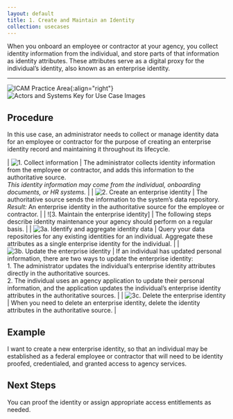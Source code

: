 ```yaml
---
layout: default
title: 1. Create and Maintain an Identity
collection: usecases
---
```


When you onboard an employee or contractor at your agency, you collect identity information from the individual, and store parts of that information as identity attributes. These attributes serve as a digital proxy for the individual’s identity, also known as an enterprise identity.

---

![ICAM Practice Area]({{site.baseurl}}/img/usecases/ICAM-Identity.png){:align="right"}
![Actors and Systems Key for Use Case Images]({{site.baseurl}}/img/usecases/1-IconKey.png)

## Procedure
In this use case, an administrator needs to collect or manage identity data for an employee or contractor for the purpose of creating an enterprise identity record and maintaining it throughout its lifecycle.

| ![1. Collect information]({{site.baseurl}}/img/usecases/1-1.png)  | The administrator collects identity information from the employee or contractor, and adds this information to the authoritative source.<br/>*This identity information may come from the individual, onboarding documents, or HR systems.*  |
| ![2. Create an enterprise identity]({{site.baseurl}}/img/usecases/1-2.png)  | The authoritative source sends the information to the system’s data repository.<br/>*Result:* An enterprise identity in the authoritative source for the employee or contractor.  |
| ![3. Maintain the enterprise identity]  | The following steps describe identity maintenance your agency should perform on a regular basis.  |
| ![3a. Identify and aggregate identity data ]({{site.baseurl}}/img/usecases/1-3a.png)  | Query your data repositories for any existing identities for an individual. Aggregate these attributes as a single enterprise identity for the individual.  |
| ![3b. Update the enterprise identity]({{site.baseurl}}/img/usecases/1-3b.png)  | If an individual has updated personal information, there are two ways to update the enterprise identity:<br/>1. The administrator updates the individual’s enterprise identity attributes directly in the authoritative sources.<br/>2. The individual uses an agency application to update their personal information, and the application updates the individual’s enterprise identity attributes in the authoritative sources. |
| ![3c. Delete the enterprise identity]({{site.baseurl}}/img/usecases/1-3c.png)  | When you need to delete an enterprise identity, delete the identity attributes in the authoritative source.  |

## Example
I want to create a new enterprise identity, so that an individual may be established as a federal employee or contractor that will need to be identity proofed, credentialed, and granted access to agency services.

## Next Steps
You can proof the identity or assign appropriate access entitlements as needed.
